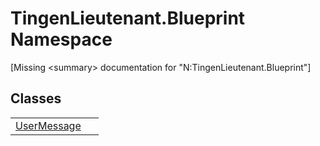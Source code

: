 # TingenLieutenant.Blueprint Namespace


\[Missing &lt;summary&gt; documentation for "N:TingenLieutenant.Blueprint"\]



## Classes
<table>
<tr>
<td><a href="d6018830-a877-cffb-085a-a0758f8da86b">UserMessage</a></td>
<td> </td></tr>
</table>